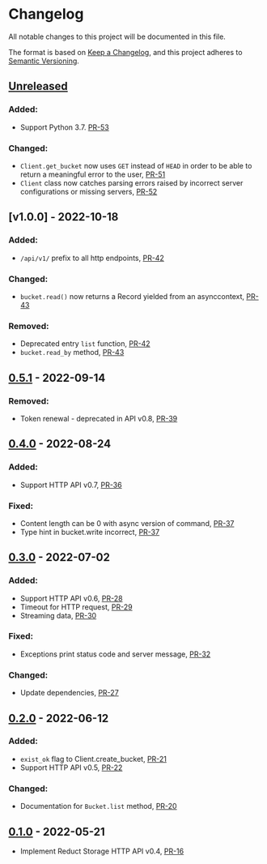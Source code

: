 # Changelog

All notable changes to this project will be documented in this file.

The format is based on [Keep a Changelog](https://keepachangelog.com/en/1.0.0/),
and this project adheres to [Semantic Versioning](https://semver.org/spec/v2.0.0.html).

## [Unreleased]

### Added:

- Support Python 3.7. [PR-53](https://github.com/reduct-storage/reduct-py/pull/53)

### Changed:

- `Client.get_bucket` now uses `GET` instead of `HEAD` in order to be able to return a meaningful error to the user, [PR-51](https://github.com/reduct-storage/reduct-py/pull/51)
- `Client` class now catches parsing errors raised by incorrect server configurations or missing servers, [PR-52](https://github.com/reduct-storage/reduct-py/pull/52)

## [v1.0.0] - 2022-10-18

### Added:

- `/api/v1/` prefix to all http endpoints, [PR-42](https://github.com/reduct-storage/reduct-py/pull/42)

### Changed:

- `bucket.read()` now returns a Record yielded from an asynccontext, [PR-43](https://github.com/reduct-storage/reduct-py/pull/43)

### Removed:

- Deprecated entry `list` function, [PR-42](https://github.com/reduct-storage/reduct-py/pull/42)
- `bucket.read_by` method, [PR-43](https://github.com/reduct-storage/reduct-py/pull/43)

## [0.5.1] - 2022-09-14

### Removed:

- Token renewal - deprecated in API v0.8, [PR-39](https://github.com/reduct-storage/reduct-py/pull/39)

## [0.4.0] - 2022-08-24

### Added:

- Support HTTP API v0.7, [PR-36](https://github.com/reduct-storage/reduct-py/pull/36)

### Fixed:

- Content length can be 0 with async version of command, [PR-37](https://github.com/reduct-storage/reduct-py/pull/37)
- Type hint in bucket.write incorrect, [PR-37](https://github.com/reduct-storage/reduct-py/pull/37)

## [0.3.0] - 2022-07-02

### Added:

- Support HTTP API v0.6, [PR-28](https://github.com/reduct-storage/reduct-py/pull/28)
- Timeout for HTTP request, [PR-29](https://github.com/reduct-storage/reduct-py/pull/29)
- Streaming data, [PR-30](https://github.com/reduct-storage/reduct-py/pull/30)

### Fixed:

- Exceptions print status code and server message, [PR-32](https://github.com/reduct-storage/reduct-py/pull/32)

### Changed:

- Update dependencies, [PR-27](https://github.com/reduct-storage/reduct-py/pull/27)

## [0.2.0] - 2022-06-12

### Added:

- `exist_ok` flag to Client.create_bucket, [PR-21](https://github.com/reduct-storage/reduct-py/pull/21)
- Support HTTP API v0.5, [PR-22](https://github.com/reduct-storage/reduct-py/pull/22)

### Changed:

- Documentation for `Bucket.list` method, [PR-20](https://github.com/reduct-storage/reduct-py/pull/20)

## [0.1.0] - 2022-05-21

- Implement Reduct Storage HTTP API v0.4, [PR-16](https://github.com/reduct-storage/reduct-py/pull/16)

[Unreleased]: https://github.com/reduct-storage/reduct-py/compare/v0.5.1...HEAD

[0.5.1]: https://github.com/reduct-storage/reduct-py/compare/v0.4.0...v0.5.1

[0.4.0]: https://github.com/reduct-storage/reduct-py/compare/v0.3.0...v0.4.0

[0.3.0]: https://github.com/reduct-storage/reduct-py/compare/v0.2.0...v0.3.0

[0.2.0]: https://github.com/reduct-storage/reduct-py/compare/v0.1.0...v0.2.0

[0.1.0]: https://github.com/reduct-storage/reduct-py/compare/tag/v0.1.0

